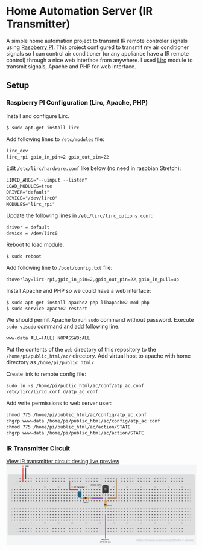 # Home Automation Server (IR Transmitter)
A simple home automation project to transmit IR remote controler signals using [Raspberry PI](https://www.raspberrypi.org/). This project configured to transmit my air conditioner signals so I can control air conditioner (or any appliance have a IR remote control) through a nice web interface from anywhere. I used [Lirc](http://www.lirc.org) module to transmit signals, Apache and PHP for web interface.

## Setup

### Raspberry PI Configuration (Lirc, Apache, PHP)
Install and configure Lirc.
```
$ sudo apt-get install lirc
```

Add following lines to `/etc/modules` file:
```
lirc_dev
lirc_rpi gpio_in_pin=2 gpio_out_pin=22
```

Edit `/etc/lirc/hardware.conf` like below (no need in raspbian Stretch):
```
LIRCD_ARGS="--uinput --listen"
LOAD_MODULES=true
DRIVER="default"
DEVICE="/dev/lirc0"
MODULES="lirc_rpi"
```

Update the following lines in `/etc/lirc/lirc_options.conf`:
```
driver = default
device = /dev/lirc0
```

Reboot to load module.
```
$ sudo reboot
```

Add following line to `/boot/config.txt` file:
```
dtoverlay=lirc-rpi,gpio_in_pin=2,gpio_out_pin=22,gpio_in_pull=up
```

Install Apache and PHP so we could have a web interface:
```
$ sudo apt-get install apache2 php libapache2-mod-php
$ sudo service apache2 restart
```

We should permit Apache to run `sudo` command without password. Execute `sudo visudo` command and add following line:
```
www-data ALL=(ALL) NOPASSWD:ALL
```

Put the contents of the `web` directory of this repository to the `/home/pi/public_html/ac/` directory.
Add virtual host to apache with home directory as `/home/pi/public_html/`.

Create link to remote config file:
```
sudo ln -s /home/pi/public_html/ac/conf/atp_ac.conf /etc/lirc/lircd.conf.d/atp_ac.conf
```

Add write permissions to web server user:
```
chmod 775 /home/pi/public_html/ac/config/atp_ac.conf
chgrp www-data /home/pi/public_html/ac/config/atp_ac.conf
chmod 775 /home/pi/public_html/ac/action/STATE
chgrp www-data /home/pi/public_html/ac/action/STATE
```

### IR Transmitter Circuit
[View IR transmitter circuit desing live preview](https://circuits.io/circuits/3359340-ir-sender)
![IR Transmitter circuit](https://github.com/amijafari/home-automation-server/blob/master/circuits/ir-sender.png?raw=true)
